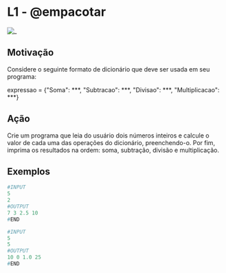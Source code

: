 # L1 - @empacotar

![_](cover.jpg)

## Motivação

Considere o seguinte formato de dicionário que deve ser usada em seu programa:  
  
expressao = {"Soma": \*\*\*, "Subtracao": \*\*\*, "Divisao": \*\*\*, "Multiplicacao": \*\*\*}  
  
## Ação

Crie um programa que leia do usuário dois números inteiros e calcule o valor de cada uma das operações do dicionário, preenchendo-o. Por fim, imprima os resultados na ordem: soma, subtração, divisão e multiplicação.

## Exemplos

``` py
#INPUT
5  
2
#OUTPUT
7 3 2.5 10
#END

#INPUT
5  
5
#OUTPUT
10 0 1.0 25
#END
```
